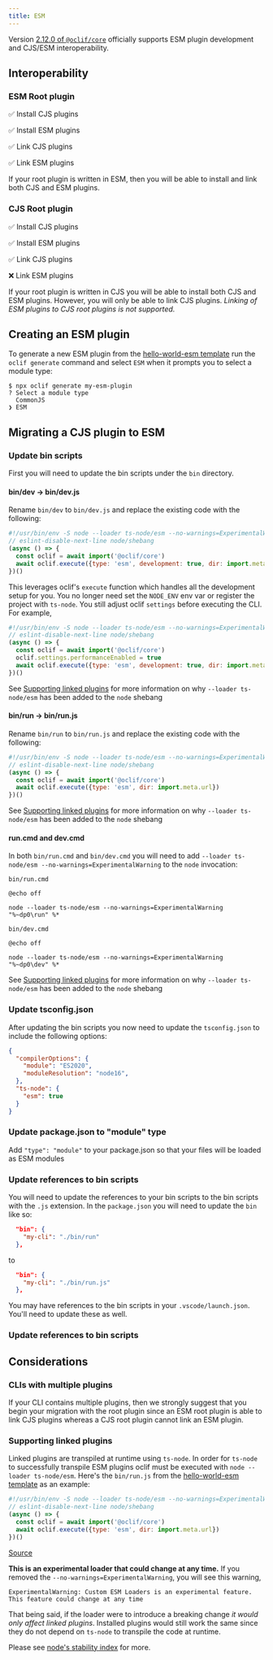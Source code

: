 ```yaml
---
title: ESM
---
```


Version [2.12.0 of `@oclif/core`](https://github.com/oclif/core/tree/2.12.0) officially supports ESM plugin development and CJS/ESM interoperability.

## Interoperability

### ESM Root plugin
✅ Install CJS plugins

✅ Install ESM plugins

✅ Link CJS plugins

✅ Link ESM plugins

If your root plugin is written in ESM, then you will be able to install and link both CJS and ESM plugins.

### CJS Root plugin
✅ Install CJS plugins

✅ Install ESM plugins

✅ Link CJS plugins

❌ Link ESM plugins

If your root plugin is written in CJS you will be able to install both CJS and ESM plugins. However, you will only be able to link CJS plugins. *Linking of ESM plugins to CJS root plugins is not supported.*

## Creating an ESM plugin

To generate a new ESM plugin from the [hello-world-esm template](https://github.com/oclif/hello-world-esm) run the `oclif generate` command and select `ESM` when it prompts you to select a module type:

```
$ npx oclif generate my-esm-plugin
? Select a module type
  CommonJS
❯ ESM
```

## Migrating a CJS plugin to ESM

### Update bin scripts

First you will need to update the bin scripts under the `bin` directory.

#### bin/dev → bin/dev.js

Rename `bin/dev` to `bin/dev.js` and replace the existing code with the following:

```js
#!/usr/bin/env -S node --loader ts-node/esm --no-warnings=ExperimentalWarning
// eslint-disable-next-line node/shebang
(async () => {
  const oclif = await import('@oclif/core')
  await oclif.execute({type: 'esm', development: true, dir: import.meta.url})
})()
```

This leverages oclif's `execute` function which handles all the development setup for you. You no longer need set the `NODE_ENV` env var or register the project with `ts-node`. You still adjust oclif `settings` before executing the CLI. For example,

```js
#!/usr/bin/env -S node --loader ts-node/esm --no-warnings=ExperimentalWarning
// eslint-disable-next-line node/shebang
(async () => {
  const oclif = await import('@oclif/core')
  oclif.settings.performanceEnabled = true
  await oclif.execute({type: 'esm', development: true, dir: import.meta.url})
})()
```

See [Supporting linked plugins](#supporting-linked-plugins) for more information on why `--loader ts-node/esm` has been added to the `node` shebang

#### bin/run → bin/run.js

Rename `bin/run` to `bin/run.js` and replace the existing code with the following:

```js
#!/usr/bin/env -S node --loader ts-node/esm --no-warnings=ExperimentalWarning
// eslint-disable-next-line node/shebang
(async () => {
  const oclif = await import('@oclif/core')
  await oclif.execute({type: 'esm', dir: import.meta.url})
})()
```

See [Supporting linked plugins](#supporting-linked-plugins) for more information on why `--loader ts-node/esm` has been added to the `node` shebang

#### run.cmd and dev.cmd

In both `bin/run.cmd` and `bin/dev.cmd` you will need to add `--loader ts-node/esm --no-warnings=ExperimentalWarning` to the `node` invocation:

`bin/run.cmd`
```
@echo off

node --loader ts-node/esm --no-warnings=ExperimentalWarning "%~dp0\run" %*
```

`bin/dev.cmd`
```
@echo off

node --loader ts-node/esm --no-warnings=ExperimentalWarning "%~dp0\dev" %*
```

See [Supporting linked plugins](#supporting-linked-plugins) for more information on why `--loader ts-node/esm` has been added to the `node` shebang

### Update tsconfig.json

After updating the bin scripts you now need to update the `tsconfig.json` to include the following options:

```json
{
  "compilerOptions": {
    "module": "ES2020",
    "moduleResolution": "node16",
  },
  "ts-node": {
    "esm": true
  }
}
```

### Update package.json to "module" type

Add `"type": "module"` to your package.json so that your files will be loaded as ESM modules


### Update references to bin scripts

You will need to update the references to your bin scripts to the bin scripts with the `.js` extension. In the `package.json` you will need to update the `bin` like so:

```json
  "bin": {
    "my-cli": "./bin/run"
  },
```
to

```json
  "bin": {
    "my-cli": "./bin/run.js"
  },
```

You may have references to the bin scripts in your `.vscode/launch.json`. You'll need to update these as well.


### Update references to bin scripts

## Considerations

### CLIs with multiple plugins

If your CLI contains multiple plugins, then we strongly suggest that you begin your migration with the root plugin since an ESM root plugin is able to link CJS plugins whereas a CJS root plugin cannot link an ESM plugin.

### Supporting linked plugins

Linked plugins are transpiled at runtime using `ts-node`. In order for `ts-node` to successfully transpile ESM plugins oclif must be executed with `node --loader ts-node/esm`. Here's the `bin/run.js` from the [hello-world-esm template](https://github.com/oclif/hello-world-esm) as an example:

```javascript
#!/usr/bin/env -S node --loader ts-node/esm --no-warnings=ExperimentalWarning
// eslint-disable-next-line node/shebang
(async () => {
  const oclif = await import('@oclif/core')
  await oclif.execute({type: 'esm', dir: import.meta.url})
})()
```
[Source](https://github.com/oclif/hello-world-esm/blob/main/bin/run.js)

**This is an experimental loader that could change at any time.** If you removed the `--no-warnings=ExperimentalWarning`, you will see this warning,

```
ExperimentalWarning: Custom ESM Loaders is an experimental feature. This feature could change at any time
```

That being said, if the loader were to introduce a breaking change *it would only affect linked plugins*. Installed plugins would still work the same since they do not depend on `ts-node` to transpile the code at runtime.

Please see [node's stability index](https://nodejs.org/api/documentation.html#documentation_stability_index) for more.
